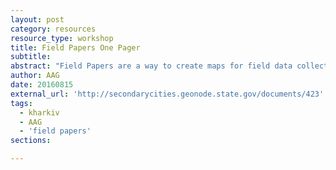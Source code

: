 ```yaml
---
layout: post
category: resources
resource_type: workshop
title: Field Papers One Pager
subtitle: 
abstract: "Field Papers are a way to create maps for field data collection. Individuals target a study site, zoom in to the appropriate scale and can print an “atlas” of the gridded site. Base maps can be either OpenStreetMap or satellite imagery. The printed base maps can be taken out into the field for collecting data and writing notes."
author: AAG
date: 20160815
external_url: 'http://secondarycities.geonode.state.gov/documents/423'
tags:
  - kharkiv
  - AAG
  - 'field papers'
sections:

---
```


